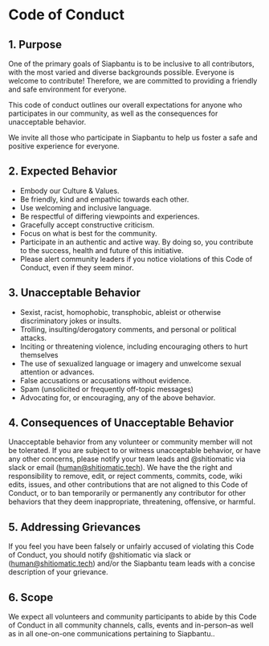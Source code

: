 # Code of Conduct

## 1. Purpose

One of the primary goals of Siapbantu is to be inclusive to all contributors, with the most varied and diverse backgrounds possible. Everyone is welcome to contribute! Therefore, we are committed to providing a friendly and safe environment for everyone.

This code of conduct outlines our overall expectations for anyone who participates in our community, as well as the consequences for unacceptable behavior.

We invite all those who participate in Siapbantu to help us foster a safe and positive experience for everyone.

## 2. Expected Behavior

- Embody our Culture & Values.
- Be friendly, kind and empathic towards each other.
- Use welcoming and inclusive language.
- Be respectful of differing viewpoints and experiences.
- Gracefully accept constructive criticism.
- Focus on what is best for the community.
- Participate in an authentic and active way. By doing so, you contribute to the success, health and future of this initiative.
- Please alert community leaders if you notice violations of this Code of Conduct, even if they seem minor.

## 3. Unacceptable Behavior

- Sexist, racist, homophobic, transphobic, ableist or otherwise discriminatory jokes or insults.
- Trolling, insulting/derogatory comments, and personal or political attacks.
- Inciting or threatening violence, including encouraging others to hurt themselves
- The use of sexualized language or imagery and unwelcome sexual attention or advances.
- False accusations or accusations without evidence.
- Spam (unsolicited or frequently off-topic messages)
- Advocating for, or encouraging, any of the above behavior.

## 4. Consequences of Unacceptable Behavior

Unacceptable behavior from any volunteer or community member will not be tolerated. If you are subject to or witness unacceptable behavior, or have any other concerns, please notify your team leads and @shitiomatic via slack or email (human@shitiomatic.tech). We have the the right and responsibility to remove, edit, or reject comments, commits, code, wiki edits, issues, and other contributions that are not aligned to this Code of Conduct, or to ban temporarily or permanently any contributor for other behaviors that they deem inappropriate, threatening, offensive, or harmful.

## 5. Addressing Grievances

If you feel you have been falsely or unfairly accused of violating this Code of Conduct, you should notify @shitiomatic via slack or (human@shitiomatic.tech) and/or the Siapbantu team leads with a concise description of your grievance.

## 6. Scope

We expect all volunteers and community participants to abide by this Code of Conduct in all community channels, calls, events and in-person–as well as in all one-on-one communications pertaining to Siapbantu..
